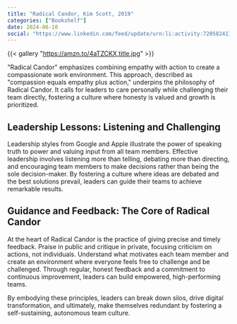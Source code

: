 ```yaml
---
title: "Radical Candor, Kim Scott, 2019"
categories: ["Bookshelf"]
date: 2024-06-10
social: "https://www.linkedin.com/feed/update/urn:li:activity:7205824112785539073/"
---
```


{{< gallery "https://amzn.to/4aTZCKX,title.jpg" >}}

"Radical Candor" emphasizes combining empathy with action to create a compassionate work environment. This approach, described as "compassion equals empathy plus action," underpins the philosophy of Radical Candor. It calls for leaders to care personally while challenging their team directly, fostering a culture where honesty is valued and growth is prioritized.

## Leadership Lessons: Listening and Challenging

Leadership styles from Google and Apple illustrate the power of speaking truth to power and valuing input from all team members. Effective leadership involves listening more than telling, debating more than directing, and encouraging team members to make decisions rather than being the sole decision-maker. By fostering a culture where ideas are debated and the best solutions prevail, leaders can guide their teams to achieve remarkable results.

## Guidance and Feedback: The Core of Radical Candor

At the heart of Radical Candor is the practice of giving precise and timely feedback. Praise in public and critique in private, focusing criticism on actions, not individuals. Understand what motivates each team member and create an environment where everyone feels free to challenge and be challenged. Through regular, honest feedback and a commitment to continuous improvement, leaders can build empowered, high-performing teams.

By embodying these principles, leaders can break down silos, drive digital transformation, and ultimately, make themselves redundant by fostering a self-sustaining, autonomous team culture.
